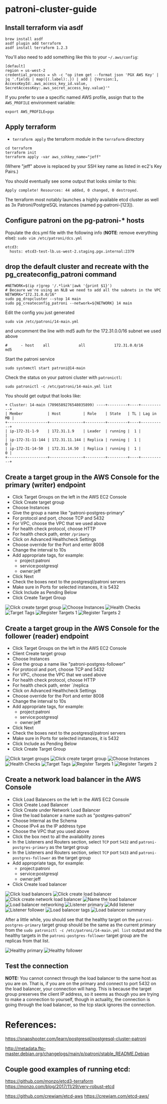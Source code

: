 # patroni-cluster-guide

## Install terraform via asdf
```
brew install asdf
asdf plugin add terraform
asdf install terraform 1.2.3
```

You'll also need to add something like this to your `~/.aws/config`:

```
[default]
region = us-west-2
credential_process = sh -c "op item get --format json 'PGX AWS Key' | jq '.fields | map({(.label):.}) | add | {Version:1, AccessKeyId:.aws_access_key_id.value, SecretAccessKey:.aws_secret_access_key.value}'"
```
If you prefer to use a specific named AWS profile, assign that to the `AWS_PROFILE` environment variable:

```export AWS_PROFILE=pgx```

## Apply terraform
* `terraform apply` the terraform module in the `terraform` directory
```
cd terraform
terraform init
terraform apply -var aws_sshkey_name="jeff"
```

(Where "jeff" above is replaced by your SSH key name as listed in ec2's Key
Pairs.)

You should eventually see some output that looks similar to this:
```
Apply complete! Resources: 44 added, 0 changed, 0 destroyed.
```
The terraform most notably launches a highly available etcd cluster as well as
3x Patroni/PostgreSQL instances (named pg-patroni-[123]).

## Configure patroni on the pg-patroni-* hosts

Populate the dcs.yml file with the following info
(**NOTE**: remove everything else):
`sudo vim /etc/patroni/dcs.yml`
```
etcd3:
  hosts: etcd3-test-lb.us-west-2.staging.pgx.internal:2379
```

## drop the default cluster and recreate with the pg_createconfig_patroni command
```
#NETWORK=$(ip r|grep '/.*link'|awk '{print $1}')
# Becaure we're using an NLB we need to add all the subnets in the VPC
NETWORK="172.31.0.0/16"
sudo pg_dropcluster --stop 14 main
sudo pg_createconfig_patroni --network=${NETWORK} 14 main
```

Edit the config you just generated
```
sudo vim /etc/patroni/14-main.yml
```

and uncomment the line with md5 auth for the 172.31.0.0/16 subnet we used above

```
#      - host    all             all             172.31.0.0/16               md5
```

Start the patroni service
```
sudo systemctl start patroni@14-main
```

Check the status on your patroni cluster with `patronictl`:
```
sudo patronictl -c /etc/patroni/14-main.yml list
```

You should get output that looks like:
```
+ Cluster: 14-main (7096589276548035899) ----+---------+----+-----------+
| Member           | Host          | Role    | State   | TL | Lag in MB |
+------------------+---------------+---------+---------+----+-----------+
| ip-172-31-1-9    | 172.31.1.9    | Leader  | running |  1 |           |
| ip-172-31-11-144 | 172.31.11.144 | Replica | running |  1 |         0 |
| ip-172-31-14-50  | 172.31.14.50  | Replica | running |  1 |         0 |
+------------------+---------------+---------+---------+----+-----------+
```

## Create a target group in the AWS Console for the primary (writer) endpoint
* Click Target Groups on the left in the AWS EC2 Console
* Click Create target group
* Choose Instances
* Give the group a name like "patroni-postgres-primary"
* For protocol and port, choose TCP and 5432
* For VPC, choose the VPC that we used above
* For health check protocol, choose HTTP
* For health check path, enter `/primary`
* Click on Advanced Healthcheck Settings
* Choose override for the Port and enter 8008
* Change the interval to 10s
* Add appropriate tags, for example:
  * project:patroni
  * service:postgresql
  * owner:jeff
* Click Next
* Check the boxes next to the postgresql/patroni servers
* Make sure in Ports for selected instances, it is 5432
* Click Include as Pending Below
* Click Create Target Group

![Click create target group](/images/create-target-group.png)
![Choose Instances](/images/choose-instances.png)
![Health Checks](/images/health-checks.png)
![Target Tags](/images/target-tags.png)
![Register Targets 1](/images/register-targets-1.png)
![Register Targets 2](/images/register-targets-2.png)


## Create a target group in the AWS Console for the follower (reader) endpoint
* Click Target Groups on the left in the AWS EC2 Console
* Client Create target group
* Choose Instances
* Give the group a name like "patroni-postgres-follower"
* For protocol and port, choose TCP and 5432
* For VPC, choose the VPC that we used above
* For health check protocol, choose HTTP
* For health check path, enter `/replica
* Click on Advanced Healthcheck Settings
* Choose override for the Port and enter 8008
* Change the interval to 10s
* Add appropriate tags, for example:
  * project:patroni
  * service:postgresql
  * owner:jeff
* Click Next
* Check the boxes next to the postgresql/patroni servers
* Make sure in Ports for selected instances, it is 5432
* Click Include as Pending Below
* Click Create Target Group

![Click target groups](/images/target-groups.png)
![Click create target group](/images/create-target-group.png)
![Choose Instances](/images/choose-instances-follower.png)
![Health Checks](/images/health-checks-follower.png)
![Target Tags](/images/target-tags.png)
![Register Targets 1](/images/register-targets-1.png)
![Register Targets 2](/images/register-targets-2.png)

## Create a network load balancer in the AWS Console
* Click Load Balancers on the left in the AWS EC2 Console
* Click Create Load Balancer
* Click Create under Network Load Balancer
* Give the load balancer a name such as "postgres-patroni"
* Choose Internal as the Schema
* Choose IPv4 as the IP address type
* Choose the VPC that you used above
* Click the box next to all the availability zones
* In the Listeners and Routers section, select `TCP` port `5432` and `patroni-postgres-primary` as the target group
* In the Listeners and Routers section, select `TCP` port `5433` and `patroni-postgres-follower` as the target group
* Add appropriate tags, for example:
  * project:patroni
  * service:postgresql
  * owner:jeff
* Click Create load balancer

![Click load balancers](/images/load-balancers.png)
![Click create load balancer](/images/create-load-balancer.png)
![Click create network load balancer](/images/create-network-load-balancer.png)
![Name the load balancer](/images/load-balancer-basic-config.png)
![Load balancer networking](/images/load-balancer-networking.png)
![Listener primary](/images/listener-primary.png)
![Add listener](/images/add-listener.png)
![Listener follower](/images/listener-follower.png)
![Load balancer tags](/images/load-balancer-tags.png)
![Load balancer summary](/images/load-balancer-summary.png)

After a little while, you should see that the healthy target on the `patroni-postgres-primary` target group should be the same as the current primary from the `sudo patronictl -c /etc/patroni/14-main.yml list` output and the healthy targets in the `patroni-postgres-follower` target group are the replicas from that list.

![Healthy primary](/images/target-health-primary.png)
![Healthy follower](/images/target-health-follower.png)

## Test the connection
**NOTE:** You cannot connect through the load balancer to the same host as you are on. That is, if you are on the primary and connect to port 5432 on the load balancer, your connection will hang. This is because the target group preserves the client IP address, so it seems as though you are trying to make a connection to yourself, though in actuality, the connection is going through the load balancer, so the tcp stack ignores the connection.


# References:

https://snapshooter.com/learn/postgresql/postgresql-cluster-patroni

http://metadata.ftp-master.debian.org/changelogs/main/p/patroni/stable_README.Debian

## Couple good examples of running etcd:
https://github.com/monzo/etcd3-terraform
https://monzo.com/blog/2017/11/29/very-robust-etcd

https://github.com/crewjam/etcd-aws
https://crewjam.com/etcd-aws/

